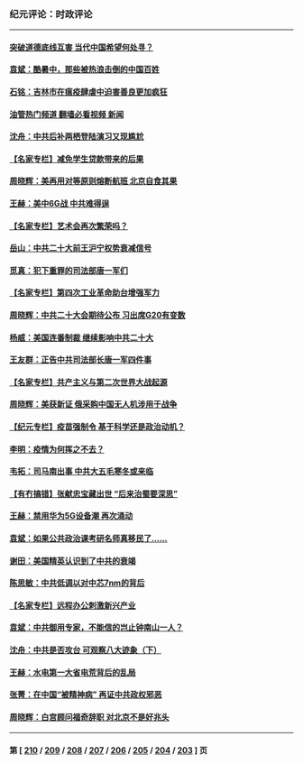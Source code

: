 ### 纪元评论：时政评论
---
#### [突破道德底线互害 当代中国希望何处寻？](../../pages/nsc1025/n13812318.md?08290330) 
#### [袁斌：酷暑中，那些被热浪击倒的中国百姓](../../pages/nsc1025/n13812059.md?08290330) 
#### [石铭：吉林市在瘟疫肆虐中迫害善良更加疯狂](../../pages/nsc1025/n13812087.md?08290330) 
#### [油管热门频道 翻墙必看视频 新闻](ok?08290330)
#### [沈舟：中共后补两栖登陆演习又现尴尬](../../pages/nsc1025/n13811917.md?08290330) 
#### [【名家专栏】减免学生贷款带来的后果](../../pages/nsc1025/n13811282.md?08290330) 
#### [周晓辉：美再用对等原则熔断航班 北京自食其果](../../pages/nsc1025/n13811637.md?08290330) 
#### [王赫：美中6G战 中共难得逞](../../pages/nsc1025/n13811350.md?08290330) 
#### [【名家专栏】艺术会再次繁荣吗？](../../pages/nsc1025/n13811518.md?08290330) 
#### [岳山：中共二十大前王沪宁权势衰减信号](../../pages/nsc1025/n13811464.md?08290330) 
#### [觅真：犯下重罪的司法部唐一军们](../../pages/nsc1025/n13811339.md?08290330) 
#### [【名家专栏】第四次工业革命助台增强军力](../../pages/nsc1025/n13810804.md?08290330) 
#### [周晓辉：中共二十大会期待公布 习出席G20有变数](../../pages/nsc1025/n13810930.md?08290330) 
#### [杨威：美国连番制裁 继续影响中共二十大](../../pages/nsc1025/n13810387.md?08290330) 
#### [王友群：正告中共司法部长唐一军四件事](../../pages/nsc1025/n13810266.md?08290330) 
#### [【名家专栏】共产主义与第二次世界大战起源](../../pages/nsc1025/n13809918.md?08290330) 
#### [周晓辉：美获新证 俄采购中国无人机涉用于战争](../../pages/nsc1025/n13810279.md?08290330) 
#### [【纪元专栏】疫苗强制令 基于科学还是政治动机？](../../pages/nsc1025/n13810227.md?08290330) 
#### [李明：疫情为何挥之不去？](../../pages/nsc1025/n13810084.md?08290330) 
#### [韦拓：司马南出事 中共大五毛寒冬或来临](../../pages/nsc1025/n13809452.md?08290330) 
#### [【有冇搞错】张献忠宝藏出世 “后来治蜀要深思”](../../pages/nsc1025/n13809381.md?08290330) 
#### [王赫：禁用华为5G设备潮 再次涌动](../../pages/nsc1025/n13809702.md?08290330) 
#### [袁斌：如果公共政治课考研名师真移民了……](../../pages/nsc1025/n13809660.md?08290330) 
#### [谢田：美国精英认识到了中共的衰竭](../../pages/nsc1025/n13809658.md?08290330) 
#### [陈思敏：中共低调以对中芯7nm的背后](../../pages/nsc1025/n13809340.md?08290330) 
#### [【名家专栏】远程办公刺激新兴产业](../../pages/nsc1025/n13809144.md?08290330) 
#### [袁斌：中共御用专家，不能信的岂止钟南山一人？](../../pages/nsc1025/n13808947.md?08290330) 
#### [沈舟：中共是否攻台 可观察八大迹象（下）](../../pages/nsc1025/n13808712.md?08290330) 
#### [王赫：水电第一大省电荒背后的乱局](../../pages/nsc1025/n13808545.md?08290330) 
#### [张菁：在中国“被精神病” 再证中共政权邪恶](../../pages/nsc1025/n13808632.md?08290330) 
#### [周晓辉：白宫顾问福奇辞职 对北京不是好兆头](../../pages/nsc1025/n13808685.md?08290330) 

---
#### 第 [ [210](./210.md?08290330) / [209](./209.md?08290330) / [208](./208.md?08290330) / [207](./207.md?08290330) / [206](./206.md?08290330) / [205](./205.md?08290330) / [204](./204.md?08290330) / [203](./203.md?08290330) ] 页
